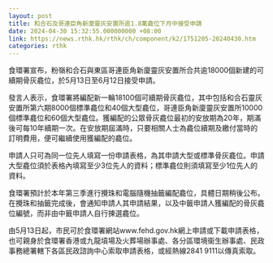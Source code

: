 ```yaml
---
layout: post
title: 和合石及哥連臣角新廈靈灰安置所逾1.8萬龕位下月中接受申請
date: 2024-04-30 15:32:55.000000000 +08:00
link: https://news.rthk.hk/rthk/ch/component/k2/1751205-20240430.htm
categories: rthk
---
```


食環署宣布，粉嶺和合石與東區哥連臣角新廈靈灰安置所合共逾18000個新建的可續期骨灰龕位，於5月13日至6月12日接受申請。

發言人表示，食環署將編配新一輪18100個可續期骨灰龕位，其中包括和合石靈灰安置所第六期8000個標準龕位和40個大型龕位，哥連臣角新廈靈灰安置所10000個標準龕位和60個大型龕位。獲編配的公眾骨灰龕位最初的安放期為20年，期滿後可每10年續期一次。在安放期屆滿時，只要相關人士為龕位續期及繳付當時的訂明費用，便可繼續使用獲編配的龕位。

申請人只可為同一位先人填寫一份申請表格，為其申請大型或標準骨灰龕位。申請大型龕位須於表格內填寫至少3位先人的資料；標準龕位則須填寫至少1位先人的資料。

食環署預計於本年第三季進行攪珠和電腦隨機抽籤編配龕位，具體日期稍後公布。在攪珠和抽籤完成後，會通知申請人其申請結果，以及中籤申請人獲編配的骨灰龕位編號，而非由中籤申請人自行揀選龕位。

由5月13日起，市民可於食環署網站www.fehd.gov.hk網上申請或下載申請表格，也可親身於食環署香港或九龍墳場及火葬場辦事處、各分區環境衞生辦事處、民政事務總署轄下各區民政諮詢中心索取申請表格，或經熱線2841 9111以傳真索取。

